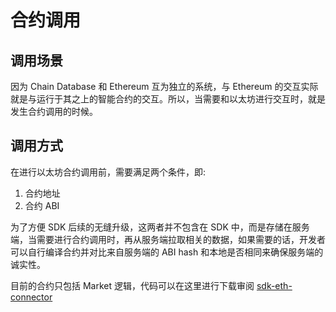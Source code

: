 # 合约调用

## 调用场景

因为 Chain Database 和 Ethereum 互为独立的系统，与 Ethereum 的交互实际就是与运行于其之上的智能合约的交互。所以，当需要和以太坊进行交互时，就是发生合约调用的时候。

## 调用方式

在进行以太坊合约调用前，需要满足两个条件，即:

1. 合约地址
2. 合约 ABI

为了方便 SDK 后续的无缝升级，这两者并不包含在 SDK 中，而是存储在服务端，当需要进行合约调用时，再从服务端拉取相关的数据，如果需要的话，开发者可以自行编译合约并对比来自服务端的 ABI hash 和本地是否相同来确保服务端的诚实性。

目前的合约只包括 Market 逻辑，代码可以在这里进行下载审阅 [sdk-eth-connector](https://github.com/BDNTeam/sdk-eth-connector)
